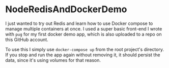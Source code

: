 # NodeRedisAndDockerDemo

I just wanted to try out Redis and learn how to use Docker compose to manage multiple containers at once. I used a super basic front-end I wrote with `pug` for my first docker demo app, which is also uploaded to a repo on this GitHub account.

To use this I simply use `docker-compose up` from the root project's directory. If you stop and run the app again without removing it, it should persist the data, since it's using volumes for that reason.